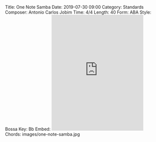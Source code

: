 Title: One Note Samba
Date: 2019-07-30 09:00
Category: Standards
Composer: Antonio Carlos Jobim
Time: 4/4
Length: 40
Form: ABA
Style: Bossa
Key: Bb
Embed: <iframe src="https://open.spotify.com/embed/playlist/6QjqAyoPXAgI1ofnRNLiTk" width="300" height="380" frameborder="0" allowtransparency="true" allow="encrypted-media"></iframe>
Chords: images/one-note-samba.jpg
